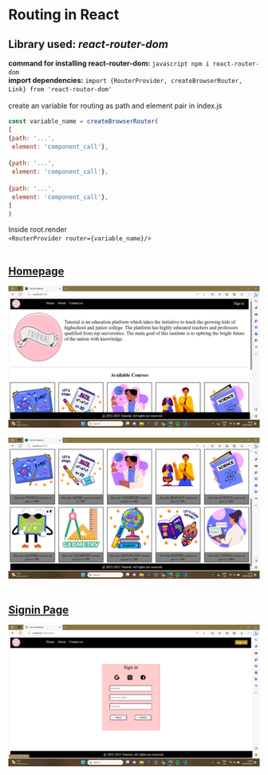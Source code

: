 # Routing in React
## Library used:  *react-router-dom*
**command for installing react-router-dom:** `javascript
npm i react-router-dom`<br/>
**import dependencies:** `import {RouterProvider, createBrowserRouter, Link} from 'react-router-dom'`<br/><br/>
create an variable for routing as path and element pair in index.js<br/>
```javascript
const variable_name = createBrowserRouter(
[
{path: '...',
 element: 'component_call'},

{path: '...',
 element: 'component_call'},

{path: '...',
 element: 'component_call'},
]
)
```
Inside root.render<br/>
`<RouterProvider router={variable_name}/>`<br/><br/>
## <u>Homepage</u>
![Homepage](Screenshot1.png)
<br/><br/>![Homepage](Screenshot3.png)
<br/><br/>
## <u>Signin Page</u>
![Homepage](Screenshot2.png)
